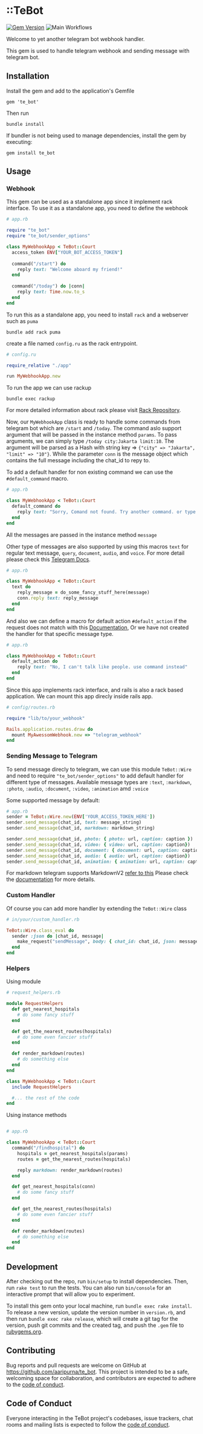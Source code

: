 # ::TeBot

[![Gem Version](https://badge.fury.io/rb/te_bot.svg)](https://badge.fury.io/rb/te_bot) ![Main Workflows](https://github.com/aaripurna/te_bot/actions/workflows/main.yml/badge.svg)

Welcome to yet another telegram bot webhook handler.

This gem is used to handle telegram webhook and sending message with telegram bot.

## Installation

Install the gem and add to the application's Gemfile

    gem 'te_bot'

Then run

    bundle install    

If bundler is not being used to manage dependencies, install the gem by executing:

    gem install te_bot

## Usage

### Webhook
This gem can be used as a standalone app since it implement rack interface. To use it as a standalone app, you need to define the webhook 
```rb
# app.rb

require "te_bot"
require "te_bot/sender_options"

class MyWebhookApp < TeBot::Court
  access_token ENV["YOUR_BOT_ACCESS_TOKEN"]
    
  command("/start") do
    reply text: "Welcome aboard my friend!"
  end
    
  command("/today") do |conn|
    reply text: Time.now.to_s
  end
end
```

To run this as a standalone app, you need to install `rack` and a webserver such as `puma`

    bundle add rack puma

create a file named `config.ru` as the rack entrypoint.

```rb
# config.ru

require_relative "./app"

run MyWebhookApp.new
```
To run the app we can use rackup

    bundle exec rackup

For more detailed information about rack please visit [Rack Repository](https://github.com/rack/rack).

Now, our `MyWebhookApp` class is ready to handle some commands from telegram bot which are `/start` and `/today`.
The command aslo support argument that will be passed in the instance method `params`. To pass arguments, we can simply type `/today city:Jakarta limit:10`. The argument will be parsed as a Hash with string key => `{"city" => "Jakarta", "limit" => "10"}`. While the parameter `conn` is the message object which contains the full message including the chat_id to repy to.

To add a default handler for non existing command we can use the `#default_command` macro.

```rb
# app.rb

class MyWebhookApp < TeBot::Court
  default_command do
    reply text: "Sorry, Comand not found. Try another command. or type /help"
  end
end
```

All the messages are passed in the instance method `message`

Other type of messages are also supported by using this macros `text` for regular text message, `query`, `document`, `audio`, and `voice`. For more detail please check this [Telegram Docs](https://core.telegram.org/bots/webhooks#testing-your-bot-with-updates).

```rb
# app.rb

class MyWebhookApp < TeBot::Court
  text do
    reply_message = do_some_fancy_stuff_here(message)
    conn.reply text: reply_message
  end
end
```
And also we can define a macro for default action `#default_action` if the request does not match with this [Documentation](https://core.telegram.org/bots/webhooks#testing-your-bot-with-updates), Or we have not created the handler for that specific message type.

```rb
# app.rb

class MyWebhookApp < TeBot::Court
  default_action do
    reply text: "No, I can't talk like people. use command instead"
  end
end
```
Since this app implements rack interface, and rails is also a rack based application. We can mount this app direcly inside rails app.

```rb
# config/routes.rb

require "lib/to/your_webhook"

Rails.application.routes.draw do
  mount MyAwessomWebhook.new => "telegram_webhook"
end
```

### Sending Message to Telegram
To send message direcly to telegram, we can use this module `TeBot::Wire`
and need to require `"te_bot/sender_options"` to add default handler for different type of messages.
Available message types are `:text`, `:markdown`, `:photo`, `:audio`, `:document`, `:video`, `:animation` amd `:voice`

Some supported message by default:
```rb
# app.rb
sender = TeBot::Wire.new(ENV['YOUR_ACCESS_TOKEN_HERE'])
sender.send_message(chat_id, text: message_string)
sender.send_message(chat_id, markdown: markdown_string)

sender.send_message(chat_id, photo: { photo: url, caption: caption })
sender.send_message(chat_id, video: { video: url, caption: caption})
sender.send_message(chat_id, document: { document: url, caption: caption})
sender.send_message(chat_id, audio: { audio: url, caption: caption})
sender.send_message(chat_id, animation: { animation: url, caption: caption})

```

For markdown telegram supports MarkdownV2 [refer to this](https://core.telegram.org/bots/api#markdownv2-style)
Please check the [documentation](https://core.telegram.org/bots/api#sendmessage) for more details.

### Custom Handler

Of course you can add more handler by extending the `TeBot::Wire` class

```ruby
# in/your/custom_handler.rb

TeBot::Wire.class_eval do
  sender :json do |chat_id, message|
    make_request("sendMessage", body: { chat_id: chat_id, json: message }.to_json)
  end
end
```

### Helpers

Using module
```ruby
# request_helpers.rb

module RequestHelpers
  def get_nearest_hospitals
    # do some fancy stuff
  end

  def get_the_nearest_routes(hospitals)
    # do some even fancier stuff
  end 

  def render_markdown(routes)
    # do something else
  end
end

class MyWebhookApp < TeBot::Court
  include RequestHelpers

  #... the rest of the code
end

```

Using instance methods
```ruby

# app.rb

class MyWebhookApp < TeBot::Court
  command("/findhospital") do
    hospitals = get_nearest_hospitals(params)
    routes = get_the_nearest_routes(hospitals)

    reply markdown: render_markdown(routes)
  end

  def get_nearest_hospitals(conn)
    # do some fancy stuff
  end

  def get_the_nearest_routes(hospitals)
    # do some even fancier stuff
  end 

  def render_markdown(routes)
    # do something else
  end
end
```

## Development

After checking out the repo, run `bin/setup` to install dependencies. Then, run `rake test` to run the tests. You can also run `bin/console` for an interactive prompt that will allow you to experiment.

To install this gem onto your local machine, run `bundle exec rake install`. To release a new version, update the version number in `version.rb`, and then run `bundle exec rake release`, which will create a git tag for the version, push git commits and the created tag, and push the `.gem` file to [rubygems.org](https://rubygems.org).

## Contributing

Bug reports and pull requests are welcome on GitHub at https://github.com/aaripurna/te_bot. This project is intended to be a safe, welcoming space for collaboration, and contributors are expected to adhere to the [code of conduct](https://github.com/aaripurna/te_bot/blob/main/CODE_OF_CONDUCT.md).

## Code of Conduct

Everyone interacting in the TeBot project's codebases, issue trackers, chat rooms and mailing lists is expected to follow the [code of conduct](https://github.com/aaripurna/te_bot/blob/main/CODE_OF_CONDUCT.md).
